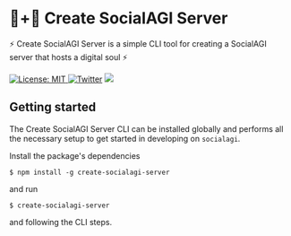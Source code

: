 # 🤖+👱 Create SocialAGI Server

⚡ Create SocialAGI Server is a simple CLI tool for creating a SocialAGI server that hosts a digital soul ⚡

[![License: MIT](https://img.shields.io/badge/License-MIT-yellow.svg) ![Twitter](https://img.shields.io/twitter/url/https/twitter.com/socialagi.svg?style=social&label=Follow%20%40socialagi)](https://twitter.com/socialagi) [![](https://dcbadge.vercel.app/api/server/Dx3FYccm?compact=true&style=flat)](https://discord.gg/Dx3FYccm)

## Getting started

The Create SocialAGI Server CLI can be installed globally and performs all the necessary setup to get started in developing on `socialagi`.

Install the package's dependencies

```$ npm install -g create-socialagi-server```

and run

```$ create-socialagi-server```

and following the CLI steps.